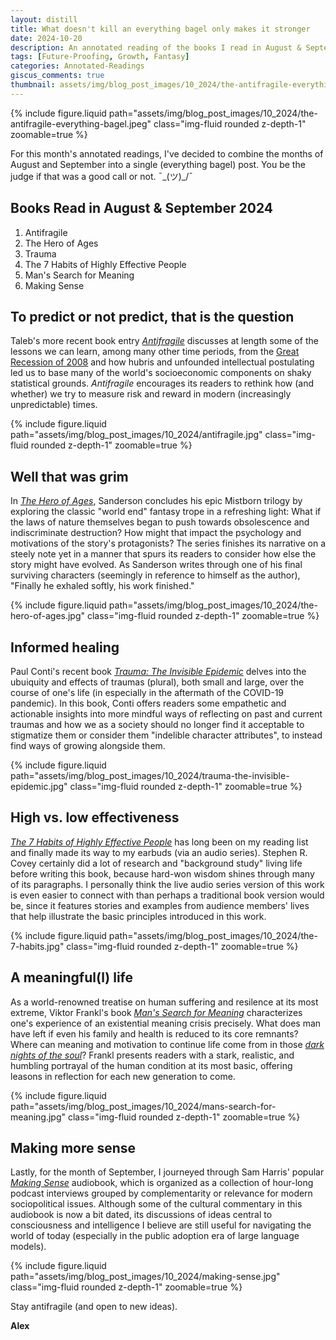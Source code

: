 ```yaml
---
layout: distill
title: What doesn't kill an everything bagel only makes it stronger
date: 2024-10-20
description: An annotated reading of the books I read in August & September 2024.
tags: [Future-Proofing, Growth, Fantasy]
categories: Annotated-Readings
giscus_comments: true
thumbnail: assets/img/blog_post_images/10_2024/the-antifragile-everything-bagel.jpeg
---
```


<div class="l-page">
  {% include figure.liquid path="assets/img/blog_post_images/10_2024/the-antifragile-everything-bagel.jpeg" class="img-fluid rounded z-depth-1" zoomable=true %}
</div>

For this month's annotated readings, I've decided to combine the months of August and September into a single (everything bagel) post. You be the judge if that was a good call or not. ¯\_(ツ)_/¯

## Books Read in August & September 2024
1. Antifragile
2. The Hero of Ages
3. Trauma
4. The 7 Habits of Highly Effective People
5. Man's Search for Meaning
6. Making Sense

## To predict or not predict, that is the question

Taleb's more recent book entry [*Antifragile*](https://en.wikipedia.org/wiki/Antifragile_(book)) discusses at length some of the lessons we can learn, among many other time periods, from the [Great Recession of 2008](https://en.wikipedia.org/wiki/Great_Recession#:~:text=The%20Great%20Recession%20was%20a,to%20country%20(see%20map).) and how hubris and unfounded intellectual postulating led us to base many of the world's socioeconomic components on shaky statistical grounds. *Antifragile* encourages its readers to rethink how (and whether) we try to measure risk and reward in modern (increasingly unpredictable) times.

<div class="l-body">
  {% include figure.liquid path="assets/img/blog_post_images/10_2024/antifragile.jpg" class="img-fluid rounded z-depth-1" zoomable=true %}
</div>

## Well that was grim

In [*The Hero of Ages*](https://www.brandonsanderson.com/the-mistborn-saga-the-original-trilogy/), Sanderson concludes his epic Mistborn trilogy by exploring the classic "world end" fantasy trope in a refreshing light: What if the laws of nature themselves began to push towards obsolescence and indiscriminate destruction? How might that impact the psychology and motivations of the story's protagonists? The series finishes its narrative on a steely note yet in a manner that spurs its readers to consider how else the story might have evolved. As Sanderson writes through one of his final surviving characters (seemingly in reference to himself as the author), "Finally he exhaled softly, his work finished."

<div class="l-body">
  {% include figure.liquid path="assets/img/blog_post_images/10_2024/the-hero-of-ages.jpg" class="img-fluid rounded z-depth-1" zoomable=true %}
</div>

## Informed healing

Paul Conti's recent book [*Trauma: The Invisible Epidemic*](https://drpaulconti.com/) delves into the ubuiquity and effects of traumas (plural), both small and large, over the course of one's life (in especially in the aftermath of the COVID-19 pandemic). In this book, Conti offers readers some empathetic and actionable insights into more mindful ways of reflecting on past and current traumas and how we as a society should no longer find it acceptable to stigmatize them or consider them "indelible character attributes", to instead find ways of growing alongside them.

<div class="l-body">
  {% include figure.liquid path="assets/img/blog_post_images/10_2024/trauma-the-invisible-epidemic.jpg" class="img-fluid rounded z-depth-1" zoomable=true %}
</div>

## High vs. low effectiveness

[*The 7 Habits of Highly Effective People*](https://www.franklincovey.com/the-7-habits/) has long been on my reading list and finally made its way to my earbuds (via an audio series). Stephen R. Covey certainly did a lot of research and "background study" living life before writing this book, because hard-won wisdom shines through many of its paragraphs. I personally think the live audio series version of this work is even easier to connect with than perhaps a traditional book version would be, since it features stories and examples from audience members' lives that help illustrate the basic principles introduced in this work.

<div class="l-body">
  {% include figure.liquid path="assets/img/blog_post_images/10_2024/the-7-habits.jpg" class="img-fluid rounded z-depth-1" zoomable=true %}
</div>

## A meaningful(l) life

As a world-renowned treatise on human suffering and resilence at its most extreme, Viktor Frankl's book [*Man's Search for Meaning*](https://en.wikipedia.org/wiki/Man%27s_Search_for_Meaning) characterizes one's experience of an existential meaning crisis precisely. What does man have left if even his family and health is reduced to its core remnants? Where can meaning and motivation to continue life come from in those [*dark nights of the soul*](https://en.wikipedia.org/wiki/Dark_Night_of_the_Soul)? Frankl presents readers with a stark, realistic, and humbling portrayal of the human condition at its most basic, offering leasons in reflection for each new generation to come.

<div class="l-body">
  {% include figure.liquid path="assets/img/blog_post_images/10_2024/mans-search-for-meaning.jpg" class="img-fluid rounded z-depth-1" zoomable=true %}
</div>

## Making more sense

Lastly, for the month of September, I journeyed through Sam Harris' popular [*Making Sense*](https://www.samharris.org/podcasts) audiobook, which is organized as a collection of hour-long podcast interviews grouped by complementarity or relevance for modern sociopolitical issues. Although some of the cultural commentary in this audiobook is now a bit dated, its discussions of ideas central to consciousness and intelligence I believe are still useful for navigating the world of today (especially in the public adoption era of large language models).

<div class="l-body">
  {% include figure.liquid path="assets/img/blog_post_images/10_2024/making-sense.jpg" class="img-fluid rounded z-depth-1" zoomable=true %}
</div>

Stay antifragile (and open to new ideas).

**Alex**